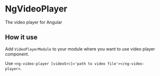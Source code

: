 # NgVideoPlayer

The video player for Angular
## How it use
Add `VideoPlayerModule` to your module where you want to use video player component.

Use `<ng-video-player [videoSrc]='path to video file'></ng-video-player>`.

